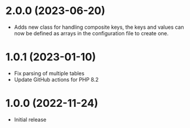 # 2.0.0 (2023-06-20)

* Adds new class for handling composite keys, the keys and values can now be defined as arrays in the configuration file to create one.

# 1.0.1 (2023-01-10)

* Fix parsing of multiple tables
* Update GitHub actions for PHP 8.2

# 1.0.0 (2022-11-24)

* Initial release
